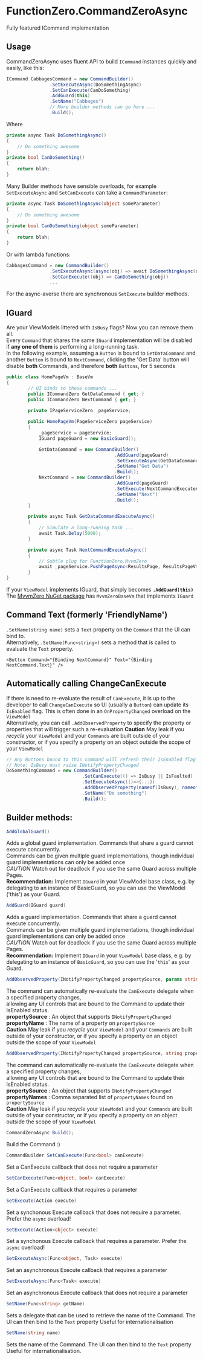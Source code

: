 # FunctionZero.CommandZeroAsync
Fully featured ICommand implementation


## Usage

CommandZeroAsync uses fluent API to build `ICommand` instances quickly and easily, like this:  
```csharp
ICommand CabbagesCommand = new CommandBuilder()
                .SetExecuteAsync(DoSomethingAsync)
                .SetCanExecute(CanDoSomething)
                .AddGuard(this)
                .SetName("Cabbages")
                // More builder methods can go here ...
                .Build(); 
```
Where
```csharp
private async Task DoSomethingAsync()
{
    // Do something awesome
}
private bool CanDoSomething()
{
    return blah;
}
```

Many Builder methods have sensible overloads, for example `SetExecuteAsync` and `SetCanExecute` can take a `CommandParameter`:
```csharp
private async Task DoSomethingAsync(object someParameter)
{
    // Do something awesome
}
private bool CanDoSomething(object someParameter)
{
    return blah;
}
```
Or with lambda functions:
```csharp
CabbagesCommand = new CommandBuilder()
                .SetExecuteAsync(async(obj) => await DoSomethingAsync(obj))
                .SetCanExecute((obj) => CanDoSomething(obj))
                ...
```

For the async-averse there are synchronous `SetExecute` builder methods.




## IGuard
Are your ViewModels littered with `IsBusy` flags? Now you can remove them all.  
Every `Command` that shares the same `IGuard` implementation will be disabled if **any one of them** is performing a long-running task.  
In the following example, assuming a `Button` is bound to `GetDataCommand` and another `Button` is bound to `NextCommand`, 
clicking the 'Get Data' button will disable **both** Commands, and therefore **both** `Buttons`, for 5 seconds
```csharp
public class HomePageVm : BaseVm
{
        // UI binds to these commands ...
        public ICommandZero GetDataCommand { get; }
        public ICommandZero NextCommand { get; }

        private IPageServiceZero _pageService;
    
        public HomePageVm(PageServiceZero pageService)
        {
            _pageService = pageService;
            IGuard pageGuard = new BasicGuard();

            GetDataCommand = new CommandBuilder()
                                        .AddGuard(pageGuard)
                                        .SetExecuteAsync(GetDataCommandExecuteAsync)
                                        .SetName("Get Data")
                                        .Build();
            NextCommand = new CommandBuilder()
                                        .AddGuard(pageGuard)
                                        .SetExecute(NextCommandExecuteAsync)
                                        .SetName("Next")
                                        .Build();
        }

        private async Task GetDataCommandExecuteAsync()
        {
            // Simulate a long-running task ...
            await Task.Delay(5000);
        }

        private async Task NextCommandExecuteAsync()
        {
            // Subtle plug for FunctionZero.MvvmZero
            await _pageService.PushPageAsync<ResultsPage, ResultsPageVm>((vm)=>vm.SetState("Message from HomePageVm!!"));
        }
}
```

If your `ViewModel` implements IGuard, that simply becomes **`.AddGuard(this)`**  
The [MvvmZero NuGet package](https://www.nuget.org/packages/FunctionZero.MvvmZero) has `MvvmZeroBaseVm` that implements `IGuard`

## Command Text (formerly 'FriendlyName')
`.SetName(string name)` sets a `Text` property on the `Command` that the UI can bind to.  
Alternatively, `.SetName(Func<string>)` sets a method that is called to evaluate the `Text` property.
```xaml
<Button Command="{Binding NextCommand}" Text="{Binding NextCommand.Text}" />
```

## Automatically calling ChangeCanExecute
If there is need to re-evaluate the result of `CanExecute`, it is up to the developer to call `ChangeCanExecute` 
so UI (usually a `Button`) can update its `IsEnabled` flag. This is often done in an `OnPropertyChanged` overload on the `ViewModel`  
Alternatively, you can call `.AddObservedProperty` to specify the property or properties that will trigger such a re-evaluation
**Caution** May leak if you *recycle* your `ViewModel` and your `Commands` are built outside of your constructor, 
or if you specify a property on an object outside the scope of your `ViewModel`  
```csharp
// Any Buttons bound to this command will refresh their IsEnabled flag if IsBusy or IsFaulted changes. 
// Note: IsBusy must raise INotifyPropertyChanged
DoSomethingCommand = new CommandBuilder()
                            .SetCanExecute(() => IsBusy || IsFaulted)
                            .SetExecuteAsync(()=>{...})
                            .AddObservedProperty(nameof(IsBusy), nameof(IsFaulted))
                            .SetName("Do something")
                            .Build();
```

## Builder methods:
```csharp
AddGlobalGuard()
```
Adds a global guard implementation. Commands that share a guard cannot execute concurrently.  
Commands can be given multiple guard implementations, though individual guard implementations
can only be added once  
*CAUTION* Watch out for deadlock if you use the same Guard across multiple Pages.  
**Recommendation:** Implement `IGuard` in your ViewModel base class, e.g. by delegating to an instance of BasicGuard, so you can use the ViewModel ('this') as your Guard.   

```csharp
AddGuard(IGuard guard)
```
Adds a guard implementation. Commands that share a guard cannot execute concurrently.  
Commands can be given multiple guard implementations, though individual guard implementations
can only be added once  
*CAUTION* Watch out for deadlock if you use the same Guard across multiple Pages.  
**Recommendation:** Implement `IGuard` in your `ViewModel` base class, e.g. by delegating to an instance of `BasicGuard`, so you can use the '`this`' as your Guard.  
  
```csharp
AddObservedProperty(INotifyPropertyChanged propertySource, params string[] propertyNames)
```
The command can automatically re-evaluate the `CanExecute` delegate when a specified property changes,  
allowing any UI controls that are bound to the Command to update their IsEnabled status.  
**propertySource** : An object that supports `INotifyPropertyChanged`  
**propertyName** : The name of a property on `propertySource`  
**Caution** May leak if you *recycle* your `ViewModel` and your `Commands` are built outside of your constructor, 
or if you specify a property on an object outside the scope of your `ViewModel`
```csharp
AddObservedProperty(INotifyPropertyChanged propertySource, string propertyName)
```
The command can automatically re-evaluate the `CanExecute` delegate when a specified property changes,  
allowing any UI controls that are bound to the Command to update their IsEnabled status.  
**propertySource** : An object that supports `INotifyPropertyChanged`  
**propertyNames** : Comma separated list of `propertyNames` found on `propertySource`  
**Caution** May leak if you *recycle* your `ViewModel` and your `Commands` are built outside of your constructor, 
or if you specify a property on an object outside the scope of your `ViewModel`
```csharp
CommandZeroAsync Build();
```
Build the Command :)
```csharp
CommandBuilder SetCanExecute(Func<bool> canExecute)
```
Set a CanExecute callback that does not require a parameter
```csharp
SetCanExecute(Func<object, bool> canExecute)
```
Set a CanExecute callback that requires a parameter
```csharp
SetExecute(Action execute)
```
Set a synchonous Execute callback that does not require a parameter. Prefer the `async` overload!
```csharp
SetExecute(Action<object> execute)
```
Set a synchonous Execute callback that requires a parameter. Prefer the `async` overload!
```csharp
SetExecuteAsync(Func<object, Task> execute)
```
Set an asynchronous Execute callback that requires a parameter
```csharp
SetExecuteAsync(Func<Task> execute)
```
Set an asynchronous Execute callback that does not require a parameter
```csharp
SetName(Func<string> getName)
```
Sets a delegate that can be used to retrieve the name of the Command. The UI can then bind to the `Text` property
Useful for internationalisation
```csharp
SetName(string name)
```
Sets the name of the Command. The UI can then bind to the `Text` property
Useful for internationalisation.
